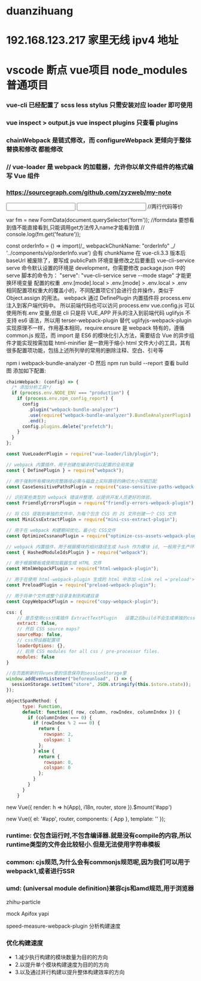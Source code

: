 # duanzihuang
# 192.168.123.217 家里无线 ipv4 地址

# vscode 断点 vue项目 node_modules 普通项目

### vue-cli 已经配置了 scss less stylus 只需安装对应 loader 即可使用

### vue inspect > output.js vue inspect plugins 只查看 plugins

### chainWebpack 是链式修改，而 configureWebpack 更倾向于整体替换和修改 都能修改

### // vue-loader 是 webpack 的加载器，允许你以单文件组件的格式编写 Vue 组件
### https://sourcegraph.com/github.com/zyzweb/my-note

<input v-model="sth" />
<input :value="sth" @input="sth = $event.target.value" /> //两行代码等价

var fm = new FormData(document.querySelector('form'));
  //formdata 要想看到值不能直接看到,只能调用get方法传入name才能看到值
  // console.log(fm.get('feature'));
  
const orderInfo = () => import(/_ webpackChunkName: "orderInfo" _/ '../components/vip/orderInfo.vue') 会有 chunkName
在 vue-cli.3.3 版本后 baseUrl 被废除了，要写成 publicPath
环境变量修改之后要重启
vue-cli-service serve 命令默认设置的环境是 development，你需要修改 package.json 中的 serve 脚本的命令为：
"serve": "vue-cli-service serve --mode stage" 才能更换环境变量
配置的权重 .env.[mode].local > .env.[mode] > .env.local > .env  
相同配置项权重大的覆盖小的，不同配置项它们会进行合并操作，类似于 Object.assign 的用法。
webpack 通过 DefinePlugin 内置插件将 process.env 注入到客户端代码中。 所以前端代码也可以访问 process.env
vue.config.js 可以使用所有.env 变量,但是 cli 只是将 VUE_APP 开头的注入到前端代码
uglifyjs 不支持 es6 语法，所以用 terser-webpack-plugin 替代 uglifyjs-webpack-plugin
实现原理不一样，作用基本相同，require.ensure 是 webpack 特有的，遵循 common.js 规范，而 import 是 ES6 的模块化引入方法，需要结合 Vue 的异步组件才能实现按需加载
html-minifier 是一款用于缩小 html 文件大小的工具，其有很多配置项功能，包括上述所列举的常用的删除注释、空白、引号等

npm i webpack-bundle-analyzer -D 然后 npm run build --report 查看 build 图
添加如下配置:

```js
chainWebpack: (config) => {
  /* 添加分析工具*/
  if (process.env.NODE_ENV === "production") {
    if (process.env.npm_config_report) {
      config
        .plugin("webpack-bundle-analyzer")
        .use(require("webpack-bundle-analyzer").BundleAnalyzerPlugin)
        .end();
      config.plugins.delete("prefetch");
    }
  }
};
```

```js
const VueLoaderPlugin = require("vue-loader/lib/plugin");

// webpack 内置插件，用于创建在编译时可以配置的全局常量
const { DefinePlugin } = require("webpack");

// 用于强制所有模块的完整路径必需与磁盘上实际路径的确切大小写相匹配
const CaseSensitivePathsPlugin = require("case-sensitive-paths-webpack-plugin");

// 识别某些类型的 webpack 错误并整理，以提供开发人员更好的体验。
const FriendlyErrorsPlugin = require("friendly-errors-webpack-plugin");

// 将 CSS 提取到单独的文件中，为每个包含 CSS 的 JS 文件创建一个 CSS 文件
const MiniCssExtractPlugin = require("mini-css-extract-plugin");

// 用于在 webpack 构建期间优化、最小化 CSS文件
const OptimizeCssnanoPlugin = require("optimize-css-assets-webpack-plugin");

// webpack 内置插件，用于根据模块的相对路径生成 hash 作为模块 id, 一般用于生产环境
const { HashedModuleIdsPlugin } = require("webpack");

// 用于根据模板或使用加载器生成 HTML 文件
const HtmlWebpackPlugin = require("html-webpack-plugin");

// 用于在使用 html-webpack-plugin 生成的 html 中添加 <link rel ='preload'> 或 <link rel ='prefetch'>，有助于异步加载
const PreloadPlugin = require("preload-webpack-plugin");

// 用于将单个文件或整个目录复制到构建目录
const CopyWebpackPlugin = require("copy-webpack-plugin");
```

```js vue.config.js
css: {
    // 是否使用css分离插件 ExtractTextPlugin   设置之后build不会生成单独的css文件夹
    extract: false,
    // 开启 CSS source maps?
    sourceMap: false,
    // css预设器配置项
    loaderOptions: {},
    // 启用 CSS modules for all css / pre-processor files.
    modules: false
}
```

```js
//在页面刷新时将vuex里的信息保存到sessionStorage里
window.addEventListener("beforeunload", () => {
  sessionStorage.setItem("store", JSON.stringify(this.$store.state));
});
```

```js
objectSpanMethod: {
      type: Function,
      default: function({ row, column, rowIndex, columnIndex }) {
        if (columnIndex === 0) {
          if (rowIndex % 2 === 0) {
            return {
              rowspan: 2,
              colspan: 1
            };
          } else {
            return {
              rowspan: 0,
              colspan: 0
            };
          }
        }
      }
    }
```

new Vue({
render: h => h(App),
i18n,
router,
store
}).\$mount('#app')

new Vue({
el: '#app',
router,
components: { App },
template: '<App/>'
});

###  runtime: 仅包含运行时,不包含编译器.就是没有compile的内容,所以runtime类型的文件会比较轻小.但是无法使用字符串模板
###  common: cjs规范,为什么会有commonjs规范呢,因为我们可以用于webpack1,或者进行SSR
###  umd: (universal module definition)兼容cjs和amd规范,用于浏览器

zhihu-particle

mock    Apifox   yapi

 speed-measure-webpack-plugin  分析构建速度
### 优化构建速度
 - 1.减少执行构建的模块数量为目的的方向
 - 2.以提升单个模块构建速度为目的的方向
 - 3.以及通过并行构建以提升整体构建效率的方向